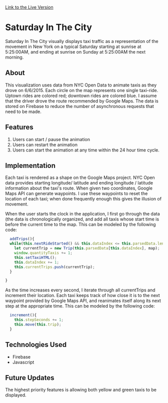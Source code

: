 [Link to the Live Version]()

# Saturday In The City
  Saturday In The City visually displays taxi traffic as a representation of the movement in New York on a typical Saturday starting at sunrise at 5:25:00AM, and ending at sunrise on Sunday at 5:25:00AM the next morning.  
## About
  This visualization uses data from NYC Open Data to animate taxis as they drove on 6/6/2015.  Each circle on the map represents one single taxi-ride. Uptown rides are colored red; downtown rides are colored blue.  I assume that the driver drove the route recommended by Google Maps. The data is stored on Firebase to reduce the number of asynchronous requests that need to be made.

## Features
 1. Users can start / pause the animation
 2. Users can restart the animation
 3. Users can start the animation at any time within the 24 hour time cycle.
 
## Implementation 
  Each taxi is rendered as a shape on the Google Maps project.  NYC Open data provides starting longitude/ latitude and ending longitude /   latitude information about the taxi's route.  When given two coordinates, Google Maps API can generate waypoints.  I use these waypoints   to reset the location of each taxi; when done frequently enough this gives the illusion of movement. 
  
  When the user starts the clock in the application, I first go through the data (the data is chronologically organized, and add all taxis   whose start time is before the current time to the map.  This can be modeled by the following code:
  ```javascript
    addTrips(){
    while(this.nextRideStarted() && this.dataIndex <= this.parsedData.length-1){
      let currentTrip = new Trip(this.parsedData[this.dataIndex], map);
      window.quantityTaxis += 1;
      this.setTaxiHTML();
      this.dataIndex += 1;
      this.currentTrips.push(currentTrip);
    }

  }
```
As the time increases every second, I iterate through all currentTrips and increment their location.  Each taxi keeps track of how close it is to the next waypoint provided by Google Maps API, and reanimates itself along its next step at the appropriate time.  This can be modeled by the following code:
```javascript
  increment(){
    this.stepSeconds += 1;
    this.move(this.trip);
  }

 ```
  
## Technologies Used


* Firebase
* Javascript
 

## Future Updates

The highest priority features is allowing both yellow and green taxis to be displayed.
